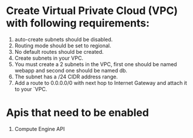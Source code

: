 # Create Virtual Private Cloud (VPC) with following requirements:

1. auto-create subnets should be disabled.
2. Routing mode should be set to regional.
3. No default routes should be created.
4. Create subnets in your VPC.
5. You must create a 2 subnets in the VPC, first one should be named webapp and second one should be named db.
6. The subnet has a /24 CIDR address range.
7. Add a route to 0.0.0.0/0 with next hop to Internet Gateway and attach it to your `VPC.

# Apis that need to be enabled 

1. Compute Engine API
